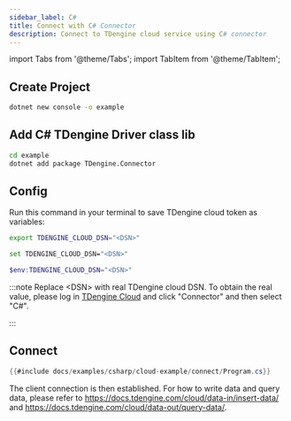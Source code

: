 ```yaml
---
sidebar_label: C#
title: Connect with C# Connector
description: Connect to TDengine cloud service using C# connector
---
```

<!-- exclude -->
import Tabs from '@theme/Tabs';
import TabItem from '@theme/TabItem';
<!-- exclude-end -->
## Create Project

```bash
dotnet new console -o example
```

## Add C# TDengine Driver class lib

```bash
cd example
dotnet add package TDengine.Connector
```

## Config

Run this command in your terminal to save TDengine cloud token as variables:

<Tabs defaultValue="bash">
<TabItem value="bash" label="Bash">

```bash
export TDENGINE_CLOUD_DSN="<DSN>"
```

</TabItem>
<TabItem value="cmd" label="CMD">

```bash
set TDENGINE_CLOUD_DSN="<DSN>"
```

</TabItem>
<TabItem value="powershell" label="Powershell">

```powershell
$env:TDENGINE_CLOUD_DSN="<DSN>"
```

</TabItem>
</Tabs>


<!-- exclude -->
:::note
Replace  <DSN\> with real TDengine cloud DSN. To obtain the real value, please log in [TDengine Cloud](https://cloud.tdengine.com) and click "Connector" and then select "C#".

:::
<!-- exclude-end -->

## Connect


```C#
{{#include docs/examples/csharp/cloud-example/connect/Program.cs}}
```

The client connection is then established. For how to write data and query data, please refer to <https://docs.tdengine.com/cloud/data-in/insert-data/> and <https://docs.tdengine.com/cloud/data-out/query-data/>.